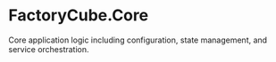 # FactoryCube.Core

Core application logic including configuration, state management, and service orchestration.